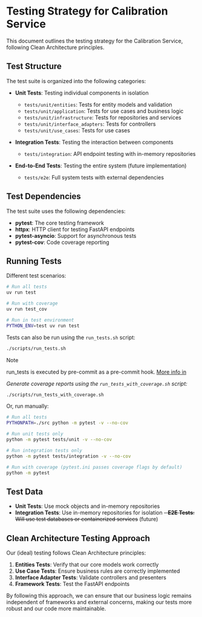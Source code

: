 # Testing Strategy for Calibration Service

This document outlines the testing strategy for the Calibration Service, following Clean Architecture principles.

## Test Structure

The test suite is organized into the following categories:

- **Unit Tests**: Testing individual components in isolation
    - `tests/unit/entities`: Tests for entity models and validation
    - `tests/unit/application`: Tests for use cases and business logic
    - `tests/unit/infrastructure`: Tests for repositories and services
    - `tests/unit/interface_adapters`: Tests for controllers
    - `tests/unit/use_cases`: Tests for use cases

- **Integration Tests**: Testing the interaction between components
    - `tests/integration`: API endpoint testing with in-memory repositories

- **End-to-End Tests**: Testing the entire system (future implementation)
    - `tests/e2e`: Full system tests with external dependencies

## Test Dependencies

The test suite uses the following dependencies:

- **pytest**: The core testing framework
- **httpx**: HTTP client for testing FastAPI endpoints
- **pytest-asyncio**: Support for asynchronous tests
- **pytest-cov**: Code coverage reporting

## Running Tests

Different test scenarios:

```bash
# Run all tests
uv run test

# Run with coverage
uv run test_cov

# Run in test environment
PYTHON_ENV=test uv run test
```

Tests can also be run using the `run_tests.sh` script:

  ```bash
  ./scripts/run_tests.sh
  ```

> [!NOTE]
> run_tests is executed by pre-commit as a pre-commit hook. [More info in](CONTRIBUTING.md#pre-commit-hooks) 

_Generate coverage reports using the `run_tests_with_coverage.sh` script:_

  ```bash
  ./scripts/run_tests_with_coverage.sh
  ```

Or, run manually:

  ```bash
  # Run all tests
  PYTHONPATH=./src python -m pytest -v --no-cov

  # Run unit tests only
  python -m pytest tests/unit -v --no-cov

  # Run integration tests only
  python -m pytest tests/integration -v --no-cov

  # Run with coverage (pytest.ini passes coverage flags by default)
  python -m pytest
  ```

## Test Data

- **Unit Tests**: Use mock objects and in-memory repositories
- **Integration Tests**: Use in-memory repositories for isolation
~~- **E2E Tests**: Will use test databases or containerized services~~ (future)

## Clean Architecture Testing Approach

Our (ideal) testing follows Clean Architecture principles:

1. **Entities Tests**: Verify that our core models work correctly
2. **Use Case Tests**: Ensure business rules are correctly implemented
3. **Interface Adapter Tests**: Validate controllers and presenters
4. **Framework Tests**: Test the FastAPI endpoints

By following this approach, we can ensure that our business logic remains independent of frameworks and external
concerns, making our tests more robust and our code more maintainable.

